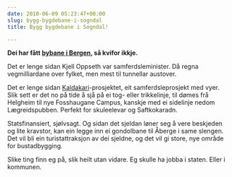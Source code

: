 ```yaml
---
date: 2010-06-09 05:23:47+00:00
slug: bygg-bygdebane-i-sogndal
title: Bygg bygdebane i Sogndal!

---
```


**Dei har fått [bybane i Bergen](http://www.bybanen.no/), så kvifor ikkje.**

Det er lenge sidan Kjell Oppseth var samferdsleminister. Då regna vegmilliardane over fylket, men mest til tunnellar austover.

<!--more-->

Det er lenge sidan [Kaldakari](http://www.nrk.no/nyheter/distrikt/nrk_sogn_og_fjordane/5162550.html)-prosjektet, eit samferdsleprosjekt med vyer. Slik sett er det no på tide å sjå på ei tog- eller trikkelinje, til dømes frå Helgheim til nye Fosshaugane Campus, kanskje med ei sidelinje nedom Lægreidspubben. Perfekt for skuleelevar og Saftkokaradn.

Statsfinansiert, sjølvsagt. Og sidan det sjeldan løner seg å vere beskjeden og lite kravstor, kan ein legge inn ei gondolbane til Åberge i same slengen. Det vil bli ein turistattraksjon av dei sjeldne, og det vil gi store, nye område for bustadbygging.

Slike ting finn eg på, slik heilt utan vidare. Eg skulle ha jobba i staten. Eller i kommunen.
